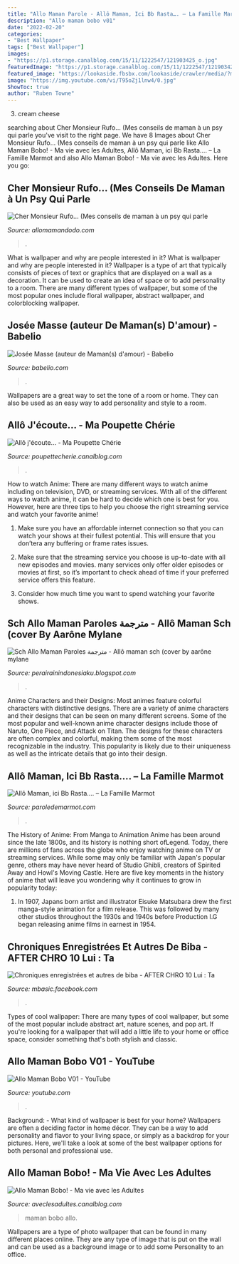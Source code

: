 ```yaml
---
title: "Allo Maman Parole - Allô Maman, Ici Bb Rasta…. – La Famille Marmot"
description: "Allo maman bobo v01"
date: "2022-02-20"
categories:
- "Best Wallpaper"
tags: ["Best Wallpaper"]
images:
- "https://p1.storage.canalblog.com/15/11/1222547/121903425_o.jpg"
featuredImage: "https://p1.storage.canalblog.com/15/11/1222547/121903425_o.jpg"
featured_image: "https://lookaside.fbsbx.com/lookaside/crawler/media/?media_id=1426987590867632"
image: "https://img.youtube.com/vi/T95oZj1lnw4/0.jpg"
ShowToc: true
author: "Ruben Towne"
---
```



3. cream cheese 

	

		
searching about Cher Monsieur Rufo... (Mes conseils de maman à un psy qui parle you've visit to the right page. We have 8 Images about Cher Monsieur Rufo... (Mes conseils de maman à un psy qui parle like Allo Maman Bobo! - Ma vie avec les Adultes, Allô Maman, ici Bb Rasta…. – La Famille Marmot and also Allo Maman Bobo! - Ma vie avec les Adultes. Here you go:
		
    
## Cher Monsieur Rufo... (Mes Conseils De Maman à Un Psy Qui Parle

<img loading=lazy src="https://i0.wp.com/allomamandodo.com/wp-content/uploads/2013/11/capture-d_c3a9cran-2013-11-01-c3a0-23-56-08.png?fit=300%2C165&amp;ssl=1" onerror="this.onerror=null;this.src='https://tse1.mm.bing.net/th?id=OIP.xJrJoXoJ3TiauY0E8qodIwAAAA&amp;pid=15.1';" alt="Cher Monsieur Rufo... (Mes conseils de maman à un psy qui parle">

_Source: allomamandodo.com_

>. 

	

What is wallpaper and why are people interested in it?
What is wallpaper and why are people interested in it?
Wallpaper is a type of art that typically consists of pieces of text or graphics that are displayed on a wall as a decoration. It can be used to create an idea of space or to add personality to a room. There are many different types of wallpaper, but some of the most popular ones include floral wallpaper, abstract wallpaper, and colorblocking wallpaper.

    
## Josée Masse (auteur De Maman(s) D&#039;amour) - Babelio

<img loading=lazy src="https://img.youtube.com/vi/T95oZj1lnw4/0.jpg" onerror="this.onerror=null;this.src='https://tse3.mm.bing.net/th?id=OIP.1-R4mL1pBpMUm6p3E1Sh_wHaFj&amp;pid=15.1';" alt="Josée Masse (auteur de Maman(s) d&#039;amour) - Babelio">

_Source: babelio.com_

>. 

	

Wallpapers are a great way to set the tone of a room or home. They can also be used as an easy way to add personality and style to a room.

    
## Allô J&#039;écoute... - Ma Poupette Chérie

<img loading=lazy src="https://p1.storage.canalblog.com/20/25/1047275/80827675.png" onerror="this.onerror=null;this.src='https://tse3.mm.bing.net/th?id=OIP.WL0lNP9r51w0wwQTRbwXYQHaFj&amp;pid=15.1';" alt="Allô j&#039;écoute... - Ma Poupette Chérie">

_Source: poupettecherie.canalblog.com_

>. 

	

How to watch Anime: There are many different ways to watch anime including on television, DVD, or streaming services.
With all of the different ways to watch anime, it can be hard to decide which one is best for you. However, here are three tips to help you choose the right streaming service and watch your favorite anime!
1. Make sure you have an affordable internet connection so that you can watch your shows at their fullest potential. This will ensure that you don’tera any buffering or frame rates issues.

2. Make sure that the streaming service you choose is up-to-date with all new episodes and movies. many services only offer older episodes or movies at first, so it’s important to check ahead of time if your preferred service offers this feature.

3. Consider how much time you want to spend watching your favorite shows.

    
## Sch Allo Maman Paroles مترجمة - Allô Maman Sch (cover By Aarône Mylane

<img loading=lazy src="https://i.ytimg.com/vi/x3zruZji4EY/hqdefault.jpg" onerror="this.onerror=null;this.src='https://tse3.mm.bing.net/th?id=OIP.tXeiSv23KknkRPitGNopJAHaFj&amp;pid=15.1';" alt="Sch Allo Maman Paroles مترجمة - Allô maman sch (cover by aarône mylane">

_Source: perairainindonesiaku.blogspot.com_

>. 

	

Anime Characters and their Designs: Most animes feature colorful characters with distinctive designs.
There are a variety of anime characters and their designs that can be seen on many different screens. Some of the most popular and well-known anime character designs include those of Naruto, One Piece, and Attack on Titan. The designs for these characters are often complex and colorful, making them some of the most recognizable in the industry. This popularity is likely due to their uniqueness as well as the intricate details that go into their design.

    
## Allô Maman, Ici Bb Rasta…. – La Famille Marmot

<img loading=lazy src="https://paroledemarmot.files.wordpress.com/2018/10/img_20181020_020439.jpg?w=720" onerror="this.onerror=null;this.src='https://tse1.mm.bing.net/th?id=OIP.cRWC_eFizymfBB4Gcejl9wHaGE&amp;pid=15.1';" alt="Allô Maman, ici Bb Rasta…. – La Famille Marmot">

_Source: paroledemarmot.com_

>. 

	

The History of Anime: From Manga to Animation
Anime has been around since the late 1800s, and its history is nothing short ofLegend. Today, there are millions of fans across the globe who enjoy watching anime on TV or streaming services. While some may only be familiar with Japan's popular genre, others may have never heard of Studio Ghibli, creators of Spirited Away and Howl's Moving Castle. Here are five key moments in the history of anime that will leave you wondering why it continues to grow in popularity today:
1) In 1907, Japans born artist and illustrator Eisuke Matsubara drew the first manga-style animation for a film release. This was followed by many other studios throughout the 1930s and 1940s before Production I.G began releasing anime films in earnest in 1954.

    
## Chroniques Enregistrées Et Autres De Biba - AFTER CHRO 10 Lui : Ta

<img loading=lazy src="https://lookaside.fbsbx.com/lookaside/crawler/media/?media_id=1426987590867632" onerror="this.onerror=null;this.src='https://tse1.mm.bing.net/th?id=OIP.WIbUXuGMw8TK0ZcHkxOhoAAAAA&amp;pid=15.1';" alt="Chroniques enregistrées et autres de biba - AFTER CHRO 10 Lui : Ta">

_Source: mbasic.facebook.com_

>. 

	

Types of cool wallpaper:
There are many types of cool wallpaper, but some of the most popular include abstract art, nature scenes, and pop art. If you're looking for a wallpaper that will add a little life to your home or office space, consider something that's both stylish and classic.

    
## Allo Maman Bobo V01 - YouTube

<img loading=lazy src="https://i.ytimg.com/vi/dX1TLLeZnDg/maxresdefault.jpg" onerror="this.onerror=null;this.src='https://tse4.mm.bing.net/th?id=OIP.BpzC5VIFyuy68LPKttSbeQHaEK&amp;pid=15.1';" alt="Allo Maman Bobo V01 - YouTube">

_Source: youtube.com_

>. 

	

Background: - What kind of wallpaper is best for your home?
Wallpapers are often a deciding factor in home décor. They can be a way to add personality and flavor to your living space, or simply as a backdrop for your pictures. Here, we'll take a look at some of the best wallpaper options for both personal and professional use.

    
## Allo Maman Bobo! - Ma Vie Avec Les Adultes

<img loading=lazy src="https://p1.storage.canalblog.com/15/11/1222547/121903425_o.jpg" onerror="this.onerror=null;this.src='https://tse4.mm.bing.net/th?id=OIP.3xvMHp8cyF2w0ETKmGgv2AHaE7&amp;pid=15.1';" alt="Allo Maman Bobo! - Ma vie avec les Adultes">

_Source: aveclesadultes.canalblog.com_

>maman bobo allo. 

	



Wallpapers are a type of photo wallpaper that can be found in many different places online. They are any type of image that is put on the wall and can be used as a background image or to add some Personality to an office.

